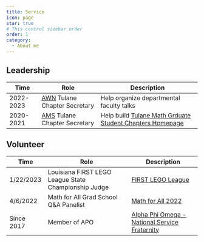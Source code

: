 ```yaml
---
title: Service
icon: page
star: true
# This control sidebar order
order: 1
category:
  - About me
---
```


<!-- more -->

## Leadership
Time | Role | Description
---|---|---
2022-2023 | [AWN](https://awm-math.org/) Tulane Chapter Secretary | Help organize departmental faculty talks
2020-2021 | [AMS](http://www.ams.org/home/page) Tulane Chapter Secretary  | Help build [Tulane Math Grduate Student Chapters Homepage](https://sites.google.com/view/tulanemath/home)


## Volunteer
Time | Role | Description
---|---|---
1/22/2023 | Louisiana FIRST LEGO League State Championship Judge | [FIRST LEGO League](https://www.firstlegoleague.org/)
4/6/2022 | Math for All Grad School Q&A Panelist | [Math for All 2022](https://sites.google.com/view/mathforallnola/past-editions/math-for-all-2022)
Since 2017 | Member of APO | [Alpha Phi Omega - National Service Fraternity ](https://apo.org/) 

